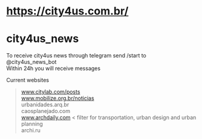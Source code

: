 # https://city4us.com.br/

# city4us_news


To receive city4us news through telegram send /start to @city4us_news_bot  
Within 24h you will receive messages  


Current websites   
> www.citylab.com/posts  
> www.mobilize.org.br/noticias  
> urbanidades.arq.br  
> caosplanejado.com  
> www.archdaily.com  < filter for transportation, urban design and urban planning  
> archi.ru  
